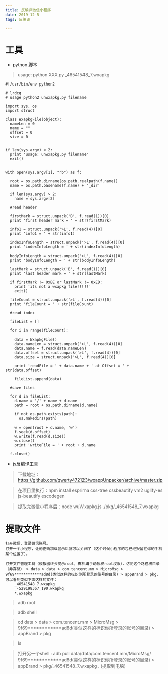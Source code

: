 ```yaml
---
title: 反编译微信小程序
date: 2019-12-5
tags: 反编译

---
```


# 工具
- python 脚本 
> usage: python XXX.py _46541548_7.wxapkg

```
#!/usr/bin/env python2
 
# lrdcq 
# usage python2 unwxapkg.py filename
 
import sys, os
import struct
 
class WxapkgFile(object):
  nameLen = 0
  name = ""
  offset = 0
  size = 0


if len(sys.argv) < 2:
  print 'usage: unwxapkg.py filename'
  exit()


with open(sys.argv[1], "rb") as f:
 
  root = os.path.dirname(os.path.realpath(f.name))
  name = os.path.basename(f.name) + '_dir'

  if len(sys.argv) > 2:
    name = sys.argv[2]
 
  #read header
 
  firstMark = struct.unpack('B', f.read(1))[0]
  print 'first header mark = ' + str(firstMark)
 
  info1 = struct.unpack('>L', f.read(4))[0]
  print 'info1 = ' + str(info1)
 
  indexInfoLength = struct.unpack('>L', f.read(4))[0]
  print 'indexInfoLength = ' + str(indexInfoLength)
 
  bodyInfoLength = struct.unpack('>L', f.read(4))[0]
  print 'bodyInfoLength = ' + str(bodyInfoLength)
 
  lastMark = struct.unpack('B', f.read(1))[0]
  print 'last header mark = ' + str(lastMark)
 
  if firstMark != 0xBE or lastMark != 0xED:
    print 'its not a wxapkg file!!!!!'
    exit()
 
  fileCount = struct.unpack('>L', f.read(4))[0]
  print 'fileCount = ' + str(fileCount)
 
  #read index
 
  fileList = []
 
  for i in range(fileCount):
 
    data = WxapkgFile()
    data.nameLen = struct.unpack('>L', f.read(4))[0]
    data.name = f.read(data.nameLen)
    data.offset = struct.unpack('>L', f.read(4))[0]
    data.size = struct.unpack('>L', f.read(4))[0]
 
    print 'readFile = ' + data.name + ' at Offset = ' + str(data.offset)
 
    fileList.append(data)
 
  #save files
   
  for d in fileList:
    d.name = '/' + name + d.name
    path = root + os.path.dirname(d.name)
 
    if not os.path.exists(path):
      os.makedirs(path)
 
    w = open(root + d.name, 'w')
    f.seek(d.offset)
    w.write(f.read(d.size))
    w.close()
    print 'writeFile = ' + root + d.name
 
  f.close()
```

- js反编译工具
> 下载地址：https://github.com/qwerty472123/wxappUnpacker/archive/master.zip

> 在项目里执行：npm install esprima css-tree cssbeautify vm2 uglify-es js-beautify escodegen

> 提取完微信小程序后：node wuWxapkg.js ./pkg/_46541548_7.wxapkg

# 提取文件

    打开微信，登录微信账号。
    打开一个小程序，让他正确加载显示后就可以关闭了（这个时候小程序的包已经报留在你的手机某个位置了）。

    打开文件管理工具（模拟器终会提示root，真机请手动授权root权限），访问这个路径根目录（非存储） > data > data > com.tencent.mm > MicroMsg > 9f69************ad8d(类似这样的标识你所登录的账号的目录) > appBrand > pkg，可以看到类似下面这样的文件：
        _46541548_7.wxapkg
        _-529198367_190.wxapkg
        *.wxapkg

> adb root

> adb shell

> cd data > data > com.tencent.mm > MicroMsg > 9f69************ad8d(类似这样的标识你所登录的账号的目录) > appBrand > pkg

>ls

>打开另一个shell : adb pull data/data/com.tencent.mm/MicroMsg/ 9f69************ad8d(类似这样的标识你所登录的账号的目录) > appBrand > pkg/_46541548_7.wxapkg . (提取到电脑)
